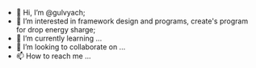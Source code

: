 - 👋 Hi, I’m @gulvyach;
- 👀 I’m interested in framework design and programs, create's program for drop energy sharge;
- 🌱 I’m currently learning ...
- 💞️ I’m looking to collaborate on ...
- 📫 How to reach me ...

<!---
gulvyach/gulvyach is a ✨ special ✨ repository because its `README.md` (this file) appears on your GitHub profile.
You can click the Preview link to take a look at your changes.
--->
